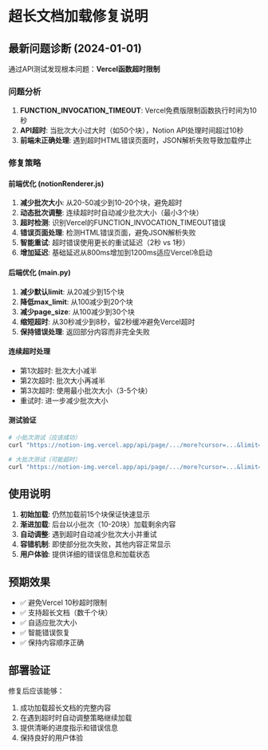 # 超长文档加载修复说明

## 最新问题诊断 (2024-01-01)

通过API测试发现根本问题：**Vercel函数超时限制**

### 问题分析
1. **FUNCTION_INVOCATION_TIMEOUT**: Vercel免费版限制函数执行时间为10秒
2. **API超时**: 当批次大小过大时（如50个块），Notion API处理时间超过10秒
3. **前端未正确处理**: 遇到超时HTML错误页面时，JSON解析失败导致加载停止

### 修复策略

#### 前端优化 (notionRenderer.js)
1. **减少批次大小**: 从20-50减少到10-20个块，避免超时
2. **动态批次调整**: 连续超时时自动减少批次大小（最小3个块）
3. **超时检测**: 识别Vercel的FUNCTION_INVOCATION_TIMEOUT错误
4. **错误页面处理**: 检测HTML错误页面，避免JSON解析失败
5. **智能重试**: 超时错误使用更长的重试延迟（2秒 vs 1秒）
6. **增加延迟**: 基础延迟从800ms增加到1200ms适应Vercel冷启动

#### 后端优化 (main.py)
1. **减少默认limit**: 从20减少到15个块
2. **降低max_limit**: 从100减少到20个块
3. **减少page_size**: 从100减少到30个块
4. **缩短超时**: 从30秒减少到8秒，留2秒缓冲避免Vercel超时
5. **保持错误处理**: 返回部分内容而非完全失败

#### 连续超时处理
- 第1次超时: 批次大小减半
- 第2次超时: 批次大小再减半
- 第3次超时: 使用最小批次大小（3-5个块）
- 重试时: 进一步减少批次大小

#### 测试验证
```bash
# 小批次测试（应该成功）
curl "https://notion-img.vercel.app/api/page/.../more?cursor=...&limit=10"

# 大批次测试（可能超时）
curl "https://notion-img.vercel.app/api/page/.../more?cursor=...&limit=50"
```

## 使用说明

1. **初始加载**: 仍然加载前15个块保证快速显示
2. **渐进加载**: 后台以小批次（10-20块）加载剩余内容
3. **自动调整**: 遇到超时自动减少批次大小并重试
4. **容错机制**: 即使部分批次失败，其他内容正常显示
5. **用户体验**: 提供详细的错误信息和加载状态

## 预期效果

- ✅ 避免Vercel 10秒超时限制
- ✅ 支持超长文档（数千个块）
- ✅ 自适应批次大小
- ✅ 智能错误恢复
- ✅ 保持内容顺序正确

## 部署验证

修复后应该能够：
1. 成功加载超长文档的完整内容
2. 在遇到超时时自动调整策略继续加载
3. 提供清晰的进度指示和错误信息
4. 保持良好的用户体验 